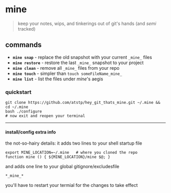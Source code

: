 # mine

> keep your notes, wips, and tinkerings out of git's hands (and _semi_ tracked)

## commands

  * **`mine snap`** - replace the old snapshot with your current `_mine_` files
  * **`mine restore`** - restore the last `_mine_` snapshot to your project
  * **`mine clean`** - remove all `_mine_` files from your repo
  * **`mine touch`** - simpler than `touch someFileName_mine_`
  * **`mine list`** - list the files under _mine_'s aegis

### quickstart

    git clone https://github.com/atstp/hey_git_thats_mine.git ~/.mine && cd ~/.mine
    bash ./configure
    # now exit and reopen your terminal

--------------------------------------------------------------------------------

#### install/config extra info

the not-so-hairy details: it adds two lines to your shell startup file

    export MINE_LOCATION=~/.mine   # where you cloned the repo
    function mine () { ${MINE_LOCATION}/mine $@; }

and adds one line to your global gitignore/excludesfile

    *_mine_*


you'll have to restart your termial for the changes to take effect
